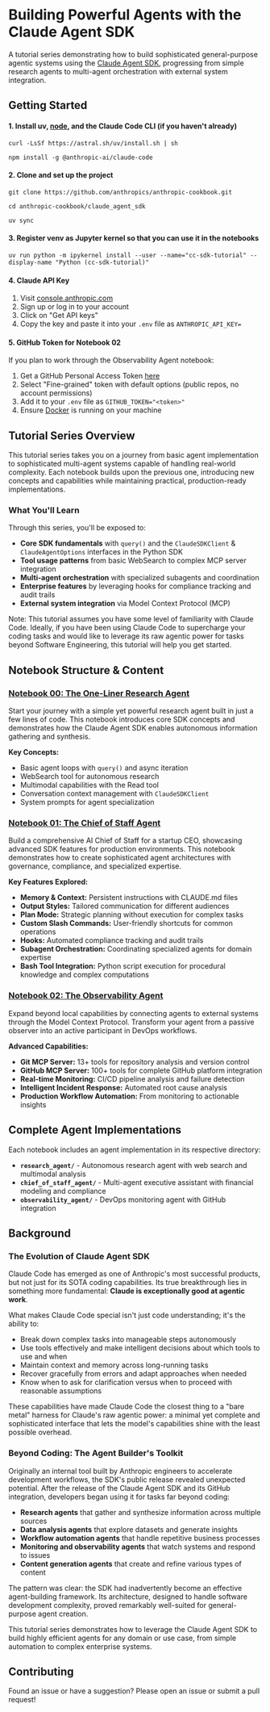 # Building Powerful Agents with the Claude Agent SDK

A tutorial series demonstrating how to build sophisticated general-purpose agentic systems using the [Claude Agent SDK](https://github.com/anthropics/claude-agent-sdk-python), progressing from simple research agents to multi-agent orchestration with external system integration.

## Getting Started

#### 1. Install uv, [node](https://nodejs.org/en/download/), and the Claude Code CLI (if you haven't already)

```curl -LsSf https://astral.sh/uv/install.sh | sh ```

```npm install -g @anthropic-ai/claude-code```

#### 2. Clone and set up the project

```git clone https://github.com/anthropics/anthropic-cookbook.git ```

```cd anthropic-cookbook/claude_agent_sdk```

```uv sync ```

#### 3. Register venv as Jupyter kernel so that you can use it in the notebooks

```uv run python -m ipykernel install --user --name="cc-sdk-tutorial" --display-name "Python (cc-sdk-tutorial)" ```

#### 4. Claude API Key
1. Visit [console.anthropic.com](https://console.anthropic.com/dashboard)
2. Sign up or log in to your account
3. Click on "Get API keys"
4. Copy the key and paste it into your `.env` file as ```ANTHROPIC_API_KEY=```

#### 5. GitHub Token for Notebook 02
If you plan to work through the Observability Agent notebook:
1. Get a GitHub Personal Access Token [here](https://github.com/settings/personal-access-tokens/new)
2. Select "Fine-grained" token with default options (public repos, no account permissions)
3. Add it to your `.env` file as `GITHUB_TOKEN="<token>"`
4. Ensure [Docker](https://www.docker.com/products/docker-desktop/) is running on your machine

## Tutorial Series Overview

This tutorial series takes you on a journey from basic agent implementation to sophisticated multi-agent systems capable of handling real-world complexity. Each notebook builds upon the previous one, introducing new concepts and capabilities while maintaining practical, production-ready implementations.

### What You'll Learn

Through this series, you'll be exposed to:
- **Core SDK fundamentals** with `query()` and the `ClaudeSDKClient` & `ClaudeAgentOptions` interfaces in the Python SDK
- **Tool usage patterns** from basic WebSearch to complex MCP server integration
- **Multi-agent orchestration** with specialized subagents and coordination
- **Enterprise features** by leveraging hooks for compliance tracking and audit trails
- **External system integration** via Model Context Protocol (MCP)

Note: This tutorial assumes you have some level of familiarity with Claude Code. Ideally, if you have been using Claude Code to supercharge your coding tasks and would like to leverage its raw agentic power for tasks beyond Software Engineering, this tutorial will help you get started.

## Notebook Structure & Content

### [Notebook 00: The One-Liner Research Agent](00_The_one_liner_research_agent.ipynb)

Start your journey with a simple yet powerful research agent built in just a few lines of code. This notebook introduces core SDK concepts and demonstrates how the Claude Agent SDK enables autonomous information gathering and synthesis.

**Key Concepts:**
- Basic agent loops with `query()` and async iteration
- WebSearch tool for autonomous research
- Multimodal capabilities with the Read tool
- Conversation context management with `ClaudeSDKClient`
- System prompts for agent specialization

### [Notebook 01: The Chief of Staff Agent](01_The_chief_of_staff_agent.ipynb)

Build a comprehensive AI Chief of Staff for a startup CEO, showcasing advanced SDK features for production environments. This notebook demonstrates how to create sophisticated agent architectures with governance, compliance, and specialized expertise.

**Key Features Explored:**
- **Memory & Context:** Persistent instructions with CLAUDE.md files
- **Output Styles:** Tailored communication for different audiences
- **Plan Mode:** Strategic planning without execution for complex tasks
- **Custom Slash Commands:** User-friendly shortcuts for common operations
- **Hooks:** Automated compliance tracking and audit trails
- **Subagent Orchestration:** Coordinating specialized agents for domain expertise
- **Bash Tool Integration:** Python script execution for procedural knowledge and complex computations

### [Notebook 02: The Observability Agent](02_The_observability_agent.ipynb)

Expand beyond local capabilities by connecting agents to external systems through the Model Context Protocol. Transform your agent from a passive observer into an active participant in DevOps workflows.

**Advanced Capabilities:**
- **Git MCP Server:** 13+ tools for repository analysis and version control
- **GitHub MCP Server:** 100+ tools for complete GitHub platform integration
- **Real-time Monitoring:** CI/CD pipeline analysis and failure detection
- **Intelligent Incident Response:** Automated root cause analysis
- **Production Workflow Automation:** From monitoring to actionable insights

## Complete Agent Implementations

Each notebook includes an agent implementation in its respective directory:
- **`research_agent/`** - Autonomous research agent with web search and multimodal analysis
- **`chief_of_staff_agent/`** - Multi-agent executive assistant with financial modeling and compliance
- **`observability_agent/`** - DevOps monitoring agent with GitHub integration

## Background
### The Evolution of Claude Agent SDK

Claude Code has emerged as one of Anthropic's most successful products, but not just for its SOTA coding capabilities. Its true breakthrough lies in something more fundamental: **Claude is exceptionally good at agentic work**.

What makes Claude Code special isn't just code understanding; it's the ability to:
- Break down complex tasks into manageable steps autonomously
- Use tools effectively and make intelligent decisions about which tools to use and when
- Maintain context and memory across long-running tasks
- Recover gracefully from errors and adapt approaches when needed
- Know when to ask for clarification versus when to proceed with reasonable assumptions

These capabilities have made Claude Code the closest thing to a "bare metal" harness for Claude's raw agentic power: a minimal yet complete and sophisticated interface that lets the model's capabilities shine with the least possible overhead.

### Beyond Coding: The Agent Builder's Toolkit

Originally an internal tool built by Anthropic engineers to accelerate development workflows, the SDK's public release revealed unexpected potential. After the release of the Claude Agent SDK and its GitHub integration, developers began using it for tasks far beyond coding:

- **Research agents** that gather and synthesize information across multiple sources
- **Data analysis agents** that explore datasets and generate insights
- **Workflow automation agents** that handle repetitive business processes
- **Monitoring and observability agents** that watch systems and respond to issues
- **Content generation agents** that create and refine various types of content

The pattern was clear: the SDK had inadvertently become an effective agent-building framework. Its architecture, designed to handle software development complexity, proved remarkably well-suited for general-purpose agent creation.

This tutorial series demonstrates how to leverage the Claude Agent SDK to build highly efficient agents for any domain or use case, from simple automation to complex enterprise systems. 

## Contributing

Found an issue or have a suggestion? Please open an issue or submit a pull request!
